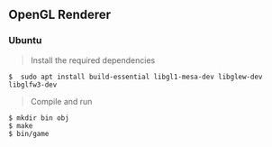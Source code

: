 ## OpenGL Renderer

### Ubuntu

> Install the required dependencies

    $  sudo apt install build-essential libgl1-mesa-dev libglew-dev libglfw3-dev

> Compile and run

    $ mkdir bin obj
    $ make
    $ bin/game
